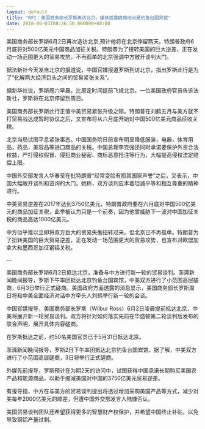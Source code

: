 ```yaml
---
layout: default
title: "RFI：美国商务部长罗斯再访北京，媒体透露磋商地点是钓鱼台国宾馆"
date: 2018-06-03T08:26:50.000000+08:00
---
```


美国商务部长罗斯6月2日再次造访北京,预计他将在北京停留两天。特朗普政府6月底将对500亿美元中国商品加征关税。特朗普为了扭转美国的巨大逆差，正在发动一场范围更大的贸易攻势，不再孤单的北京强调中方敞开谈判大门。

据法新社今天发自北京的报道说，中国官媒报道罗斯到访北京，指出罗斯此行是为了“化解两大经济巨头之间的贸易紧张关系”。

据新华社说，罗斯周六早晨，比原定时间提前飞抵北京。一位美国政府官员告诉法新社，罗斯将在北京停留到周日。

美国商务部长罗斯此行正值中美贸易紧张升级之际。特朗普在刘鹤五月与美方就不打贸易战达成暂时协议之后，又宣布将从六月底开始对中国500亿美元商品征收关税。

北京当局试图平息紧张事态。中国国务院日前宣布明显降低服装，电器，体育用品，药品，美容品等进口商品的关税。中国总理李克强还同时承诺要保护外资合法权益，严打侵权假冒、侵犯商业秘密、商标恶意抢注等行为，大幅提高侵权法定赔偿上限。

中国外交部发言人华春莹在批特朗普“经常变脸有损其国家声誉”之后，又表示，中国大幅敞开谈判和咨询的大门。她称，双方谈判应本着坦诚平等和相互尊重的精神进行。

中美贸易逆差在2017年达到3750亿美元，特朗普政府要在六月底对中国500亿美元的商品加征关税，此举被认为只是一个前奏，因为他曾威胁下一波对中国加征关税的商品高达1000亿美元。

中方似乎难以立即将双方巨大的贸易失衡扭转过来。但北京已不再孤单。特朗普为了扭转美国的巨大贸易逆差，正在发动一场范围更大的贸易攻势，也宣布对欧盟加拿大和墨西哥加征钢铝关税。

—

美国商务部长罗斯6月2日抵达北京，准备与中方进行新一轮的贸易谈判。澎湃新闻晚间报导，罗斯下午率团抵达北京钓鱼台国宾馆，中美双方进行了小范围高层磋商，6月3日举行正式磋商。美国政府方面透露的消息显示，美国商务部长罗斯周日将和中美全面经济对话中方牵头人刘鹤举行新一轮的会谈。

中国官媒报导，美国商务部长罗斯（Wilbur Ross）6月2日凌晨提前抵达北京，中美将展开新一轮贸易谈判。双方将针对如何落实先前在华盛顿第二轮谈判后发布的联合声明，展开具体内容磋商。

在罗斯抵达之前，约50名美国官员已于5月31日抵达北京。

澎湃新闻晚间报导，罗斯2日下午率团抵达北京钓鱼台国宾馆，据了解，中美双方进行了小范围高层磋商，3日将举行正式磋商。

外媒先前报导，罗斯预计在为期2天的访问中，试图获得中国承诺长期购买美国农产品和能源商品，以助于缩减美国对中国的3750亿美元贸易逆差。

有报导指，中方在与美方的贸易谈判提出将透过增加采购美国产品等方式，减少对美每年2000亿美元的顺差，但遭中国外交部发言人陆慷否认。

美国贸易谈判团队还希望获得更多的智慧财产权保护，并希望中国终止补贴，以免导致钢铝产量过剩。

